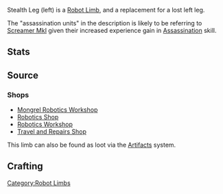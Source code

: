 Stealth Leg (left) is a [Robot Limb](Robot_Limbs.md "wikilink"), and a
replacement for a lost left leg.

The "assassination units" in the description is likely to be referring
to [Screamer MkI](Screamer_MkI.md "wikilink") given their increased
experience gain in [Assassination](Assassination.md "wikilink") skill.

## Stats 

## Source

### Shops

- [Mongrel Robotics Workshop](Mongrel_Robotics_Workshop.md "wikilink")
- [Robotics Shop](Robotics_Shop.md "wikilink")
- [Robotics Workshop](Robotics_Workshop.md "wikilink")
- [Travel and Repairs Shop](Travel_and_Repairs_Shop.md "wikilink")

This limb can also be found as loot via the
[Artifacts](Artifacts.md "wikilink") system.

## Crafting

[Category:Robot Limbs](Category:Robot_Limbs "wikilink")